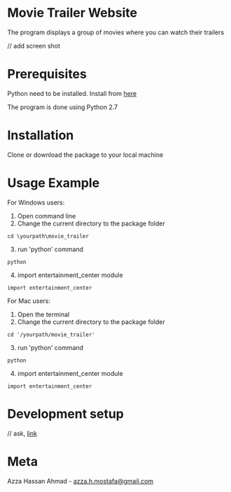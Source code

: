 # Movie Trailer Website
The program displays a group of movies where you can watch their trailers

// add screen shot

# Prerequisites
Python need to be installed. Install from [here](https://www.python.org/downloads/)

The program is done using Python 2.7

# Installation
Clone or download the package to your local machine

# Usage Example
For Windows users:
1. Open command line
2. Change the current directory to the package folder
```
cd \yourpath\movie_trailer
```
3. run 'python' command
```
python
```
4. import entertainment_center module
```
import entertainment_center
```

For Mac users:
1. Open the terminal
2. Change the current directory to the package folder
```
cd '/yourpath/movie_trailer'
```
3. run 'python' command
```
python
```
4. import entertainment_center module
```
import entertainment_center
```

# Development setup
// ask, [link](https://dbader.org/blog/write-a-great-readme-for-your-github-project)
# Meta
Azza Hassan Ahmad - [azza.h.mostafa@gmail.com](azza.h.mostafa@gmail.com)
